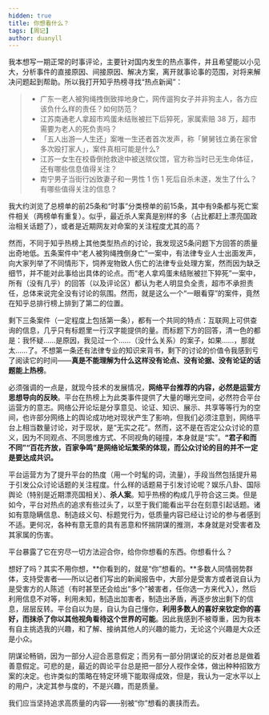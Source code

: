 ```yaml
---
hidden: true
title: 你想看什么？
tags: [周记]
author: duanyll
---
```


我本想写一期正常的时事评论，主要针对国内发生的热点事件，并且希望能以小见大，分析事件的直接原因、间接原因、解决方案，离开就事论事的范围，对将来解决问题起到帮助。所以我打开知乎热榜寻找“热点新闻”：

> - 广东一老人被狗绳拽倒致摔地身亡，网传遛狗女子并非狗主人，各方应该负什么样的责任？如何防范？
> - 江苏南通老人拿超市鸡蛋未结账被拦下后猝死，家属索赔 38 万，超市需要为老人的死负责吗？
> - 「五人出游一人生还」案唯一生还者首次发声，称「舅舅钱立勇在家曾多次殴打家人」，案件真相可能是什么?
> - 江苏一女生在校昏倒抢救途中被送殡仪馆，官方称当时已无生命体征，还有哪些信息值得关注？
> - 南宁男子当街行凶致妻子和一男性 1 伤 1 死后自杀未遂，发生了什么？有哪些值得关注的信息？

我大约浏览了总榜单的前25条和“时事”分类榜单的前15条，其中有9条都与死亡案件相关（两榜单有重复）。似乎，最近杀人案真是别样的多（占比都赶上漂亮国政治相关话题了），或者是近期网友对命案的关注程度尤其的高？

然而，不同于知乎热榜上其他类型热点的讨论，我发现这5条问题下方回答的质量出奇地低。五条案件中“老人被狗绳拽倒身亡”一案中，有法律专业人士出面发声，向大家列举了不同情形下，饲养宠物致人伤亡的法律专业处理方案，然而因为缺乏细节，并不能对此事给出具体的论点。而“老人拿鸡蛋未结账被拦下猝死”一案中，所有（没有几乎）的回答（以及评论区）都认为老人明显负全责，超市不承担责任，总体来说完全没有讨论的氛围。然而，就是这么一个“一眼看穿”的案件，竟然在知乎总排行榜上排到了第二的位置。

剩下三条案件（一定程度上包括第一条），都有一个共同的特点：互联网上可供查询的信息，几乎只有标题里一行汉字能提供的量。而标题下方的回答，清一色的都是：我怀疑……是原因，我见过一个……（没什么关系）的案子，如果……，那就太……了。不想第一条还有法律专业的知识来背书，剩下的讨论的价值令我感到亏了阅读它的时间——**真是不能理解为什么这样没有论点、没有论据、没有论证的话题能上热榜**。

必须强调的一点是，就现今技术的发展情况，**网络平台推荐的内容，必然是运营方思想导向的反映**。平台在热榜上为此类事件提供了大量的曝光空间，必然符合平台运营方的意志。网络公开论坛是分享意见、论证、知识、展示、共享等等行为的空间，也许部分网络上的舆论成功地对现状产生了影响，但我们必须注意到，网络平台上相当数量讨论，对于现状，是“无实之花”。然而，这不是在否定公众讨论的意义，因为不同观点、不同思维方式、不同视角的碰撞，本身就是“实”。**“君子和而不同”“百花齐放，百家争鸣”是网络论坛繁荣的体现，而公众讨论的目的并不一定是要达成共识。**

平台运营方为了提升平台的热度（用一个时髦的词，流量），手段当然包括提升易于引发公众讨论话题的关注程度。什么样的话题易于引发讨论呢？娱乐八卦、国际舆论（特别是近期漂亮国相关）、**杀人案**。知乎热榜的构成几乎符合这三类。但是如今，平台对热点的追求有些过头了，以至于我们能看出平台在刻意引起话题。诸如有意隐瞒信息、制造歧义句、标题党行为，低质量内容已经让讨论的参与者感到不适。更何况，各种有意无意的具有恶意和怀揣阴谋的推测，本身就是对受害者及其家属的伤害。

平台暴露了它在穷尽一切方法迎合你，给你你想看的东西。你想看什么？

想好了吗？其实不用你想，**你看到的，就是“你”想看的。**多数人同情弱势群体，支持受害者——所以记者们写出的新闻报告中，大部分是受害方或者说自认为是受害方的人陈述（有时甚至还会给出“多个”被害者，任你选一方来代入），然后利用信息不对等，利用未知，制造出加害者，制造出矛盾，再逐步放出剩下的信息，层层反转。平台自以为是，自认为自己懂你，**利用多数人的喜好来钦定你的喜好，而抹杀了你以其他视角看待这个世界的可能**。因此我感到不被尊重，因为我本有自主挑选我的兴趣，和了解、接纳其他人的兴趣的能力，无论这个兴趣是大众还是小众。

阴谋论畅销，因为一部分人迎合恶意假定；而另有一部分阴谋论的反对者总是做着善意假定。可悲的是，最近的舆论平台总是把一部分人视作全体，做出种种招致方案的决定。也许类似的策略在特定环境下能取得成效，但是，我认为一定水平以上的用户，决定其参与度的，不是兴趣，而是质量。

我们应当坚持追求高质量的内容——别被“你”想看的裹挟而去。
